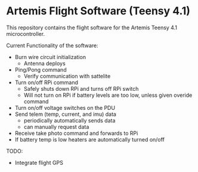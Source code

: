 # Artemis Flight Software (Teensy 4.1)
This repository contains the flight software for the Artemis Teensy 4.1 microcontroller.

Current Functionality of the software:
* Burn wire circuit initialization
  * Antenna deploys
* Ping/Pong command
  * Verify communication with sattelite
* Turn on/off RPi command
  * Safely shuts down RPi and turns off RPi switch 
  * Will not turn on RPi if battery levels are too low, unless given overide command
* Turn on/off voltage switches on the PDU
* Send telem (temp, current, and imu) data
  * periodically automatically sends data
  * can manually request data
* Receive take photo command and forwards to RPi
* If battery temp is low heaters are automatically turned on/off

TODO: 
* Integrate flight GPS
